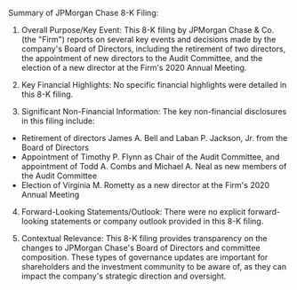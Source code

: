 Summary of JPMorgan Chase 8-K Filing:

1. Overall Purpose/Key Event:
This 8-K filing by JPMorgan Chase & Co. (the "Firm") reports on several key events and decisions made by the company's Board of Directors, including the retirement of two directors, the appointment of new directors to the Audit Committee, and the election of a new director at the Firm's 2020 Annual Meeting.

2. Key Financial Highlights:
No specific financial highlights were detailed in this 8-K filing.

3. Significant Non-Financial Information:
The key non-financial disclosures in this filing include:
- Retirement of directors James A. Bell and Laban P. Jackson, Jr. from the Board of Directors
- Appointment of Timothy P. Flynn as Chair of the Audit Committee, and appointment of Todd A. Combs and Michael A. Neal as new members of the Audit Committee
- Election of Virginia M. Rometty as a new director at the Firm's 2020 Annual Meeting

4. Forward-Looking Statements/Outlook:
There were no explicit forward-looking statements or company outlook provided in this 8-K filing.

5. Contextual Relevance:
This 8-K filing provides transparency on the changes to JPMorgan Chase's Board of Directors and committee composition. These types of governance updates are important for shareholders and the investment community to be aware of, as they can impact the company's strategic direction and oversight.